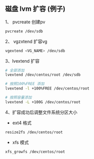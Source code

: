 ## 磁盘 lvm 扩容 (例子)

1、 pvcreate 创建pv

```bash
pvcreate /dev/sdb
```

2、 vgzxtend 扩容vg

```bash
vgextend <VG_NAME> /dev/sdb
```

3、lvextend 扩容

```bash
# 全部添加
lvextend /dev/centos/root /dev/sdb

# 按照100%FREE 添加
lvextend -l +100%FREE /dev/centos/root

# 按照容量添加
lvextend -L +100G /dev/centos/root
```

4、扩容成功后调整文件系统分区大小

- ext4 格式

```bash
resize2fs /dev/centos/root
```

- xfs 模式

```bash
xfs_growfs /dev/centos/root
```

